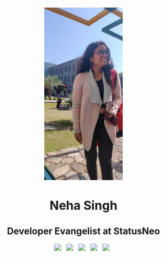 <p align="center">
<img src="img/Neha Singh.jpg" height="400">

<h1 align="center">Neha Singh</h1>

<h2 align="center">Developer Evangelist at StatusNeo</h2>

<p align='center'>
  <a href="mailto:1300nehasingh@gmail.com"><img height="50" src="img/gmail.png?raw=true"></a>&nbsp;&nbsp;
  <a href="https://www.linkedin.com/in/neha-singh-01916a177/"><img height="50" src="img/linkedin.png?raw=true"></a>&nbsp;&nbsp;
  <a href="https://medium.com/learn-together"><img height="50" src="img/medium.png?raw=true"></a>&nbsp;&nbsp;
  <a href="https://twitter.com/1300NehaSingh"><img height="50" src="img/twitter.png?raw=true"></a>&nbsp;&nbsp;
  <a href="https://github.com/Nehasingh1300"><img height="50" src="img/website.png?raw=true"></a>&nbsp;&nbsp;
</p>
</p>
